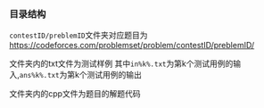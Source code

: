 ### 目录结构

`contestID/preblemID`文件夹对应题目为 https://codeforces.com/problemset/problem/contestID/preblemID/

文件夹内的txt文件为测试样例
其中`in%k%.txt`为第k个测试用例的输入,`ans%k%.txt`为第k个测试用例的输出

文件夹内的cpp文件为题目的解题代码
